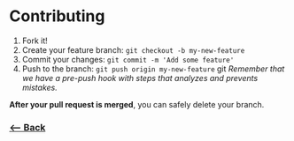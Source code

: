 # Contributing

1. Fork it!
2. Create your feature branch: `git checkout -b my-new-feature`
3. Commit your changes: `git commit -m 'Add some feature'`
4. Push to the branch: `git push origin my-new-feature`
git
*Remember that we have a pre-push hook with steps that analyzes and prevents mistakes.*

**After your pull request is merged**, you can safely delete your branch.

### [<-- Back](https://github.com/gutocenci/js_with_tdd)
